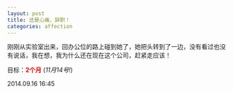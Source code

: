 ```yaml
---
layout: post
title: 还是心痛，辞职！
categories: affection
---
```


刚刚从实验室出来，回办公位的路上碰到她了，她把头转到了一边，没有看过也没有说话，我在想，我为什么还在现在这个公司，赶紧走应该！

目标：<font color="red">**2个月**</font> (*11月14号!*)

2014.09.16 16:45
